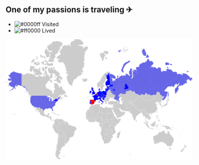 ## One of my passions is traveling ✈

- ![#0000ff](https://via.placeholder.com/15/0000ff/000000?text=+) Visited
- ![#ff0000](https://via.placeholder.com/15/ff0000/000000?text=+) Lived

<p align="center">
  <img alt="map" src="map.svg" width="600">
</p>

<!--
**RaulLazaro/RaulLazaro** is a ✨ _special_ ✨ repository because its `README.md` (this file) appears on your GitHub profile.

Here are some ideas to get you started:

- 🔭 I’m currently working on ...
- 🌱 I’m currently learning ...
- 👯 I’m looking to collaborate on ...
- 🤔 I’m looking for help with ...
- 💬 Ask me about ...
- 📫 How to reach me: ...
- 😄 Pronouns: ...
- ⚡ Fun fact: ...
-->
